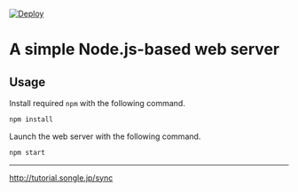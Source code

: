 
[![Deploy](https://www.herokucdn.com/deploy/button.svg)](https://heroku.com/deploy)

# A simple Node.js-based web server

## Usage

Install required `npm` with the following command.

```sh
npm install
```

Launch the web server with the following command.

```sh
npm start
```

---
http://tutorial.songle.jp/sync